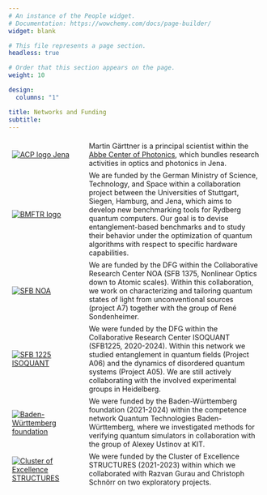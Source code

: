 ```yaml
---
# An instance of the People widget.
# Documentation: https://wowchemy.com/docs/page-builder/
widget: blank

# This file represents a page section.
headless: true

# Order that this section appears on the page.
weight: 10

design:
  columns: "1"

title: Networks and Funding
subtitle:
---
```

<style>
  .funding-row {
    margin: 25px 5px;
  }

  .funding-cell * {
  margin: auto;
  }

  @media (min-width: 576px){
    .funding-cell {
      display: table-cell;
      vertical-align: middle;
    }

    .funding-cell:nth-child(1) {
      width: 30%;
      /*padding: 5%;*/
    }

    .funding-row {
      display: table-row;
    }

    .funding-table {
      display: table;
      border-spacing: 0.5em;
    }
  }
</style>

<div class="funding-table">
  <div class="funding-row">
    <div class="funding-cell">
      <a href="https://www.acp.uni-jena.de">
        <img src="/logos/acp.jpg" alt="ACP logo Jena">
      </a>
    </div>
    <div class="funding-cell">
      <span>Martin Gärttner is a principal scientist within the <a href="https://www.acp.uni-jena.de/">Abbe Center of Photonics</a>, which bundles research activities in optics and photonics in Jena.</span>
    </div>
  </div>

  <div class="funding-row">
    <div class="funding-cell">
      <a href="https://www.quantensysteme.info/projektatlas/projekte/q/beryqc">
        <img src="/logos/bmftr.png" alt="BMFTR logo">
      </a>
    </div>
    <div class="funding-cell">
      <span>We are funded by the German Ministry of Science, Technology, and Space within a collaboration project between the Universities of Stuttgart, Siegen, Hamburg, and Jena, which aims to develop new benchmarking tools for Rydberg quantum computers. Our goal is to devise entanglement-based benchmarks and to study their behavior under the optimization of quantum algorithms with respect to specific hardware capabilities.</span>
    </div>
  </div>

  <div class="funding-row">
    <div class="funding-cell">
      <a href="https://www.noa.uni-jena.de/">
        <img src="/logos/sfb_noa.png" alt="SFB NOA">
      </a>
    </div>
    <div class="funding-cell">
      <span>We are funded by the DFG within the Collaborative Research Center NOA (SFB 1375, Nonlinear Optics down to Atomic scales). Within this collaboration, we work on characterizing and tailoring quantum states of light from unconventional sources (project A7) together with the group of René Sondenheimer.</span>
    </div>
  </div>

  <div class="funding-row">
    <div class="funding-cell">
      <a href="https://www.isoquant-heidelberg.de/">
        <img src="/logos/isoquant.jpg" alt="SFB 1225 ISOQUANT">
      </a>
    </div>
    <div class="funding-cell">
      <span>We were funded by the DFG within the Collaborative Research Center ISOQUANT (SFB1225, 2020-2024). Within this network we studied entanglement in quantum fields (Project A06) and the dynamics of disordered quantum systems (Project A05). We are still actively collaborating with the involved experimental groups in Heidelberg.</span>
    </div>
  </div>

  <div class="funding-row">
    <div class="funding-cell">
      <a href="https://www.bwstiftung.de/de/programm/quantentechnologie/">
        <img src="/logos/bw_stiftung.png" alt="Baden-Württemberg foundation">
      </a>
    </div>
    <div class="funding-cell">
      <span>We were funded by the Baden-Württemberg foundation (2021-2024) within the competence network Quantum Technologies Baden-Württemberg, where we investigated methods for verifying quantum simulators in collaboration with the group of Alexey Ustinov at KIT.</span>
    </div>
  </div>

  <div class="funding-row">
    <div class="funding-cell">
      <a href="https://www.structures.uni-heidelberg.de/">
        <img src="/logos/structures1.png" alt="Cluster of Excellence STRUCTURES">
      </a>
    </div>
    <div class="funding-cell">
      <span>We were funded by the Cluster of Excellence STRUCTURES (2021-2023) within which we collaborated with Razvan Gurau and Christoph Schnörr on two exploratory projects.</span>
    </div>
  </div>
</div>
